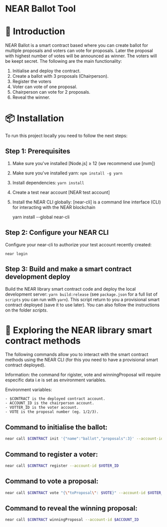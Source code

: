 # NEAR Ballot Tool

📄  Introduction
================

NEAR Ballot is a smart contract based where you can create ballot for multiple proposals and voters can vote for proposals. Later the proposal with highest number of votes will be announced as winner. The voters will be keept secret. The following are the main functionality:
1. Initialise and deploy the contract.
2. Create a ballot with 3 proposals (Chairperson).
3. Register the voters
4. Voter can vote of one proposal.
5. Chairperson can vote for 2 proposals.
6. Reveal the winner.

📦 Installation
================

To run this project locally you need to follow the next steps:

Step 1: Prerequisites
------------------------------

1. Make sure you've installed [Node.js] ≥ 12 (we recommend use [nvm])
2. Make sure you've installed yarn: `npm install -g yarn`
3. Install dependencies: `yarn install`
4. Create a test near account [NEAR test account]
5. Install the NEAR CLI globally: [near-cli] is a command line interface (CLI) for interacting with the NEAR blockchain

    yarn install --global near-cli

Step 2: Configure your NEAR CLI
-------------------------------

Configure your near-cli to authorize your test account recently created:

    near login

Step 3: Build and make a smart contract development deploy  
--------------------------------

Build the NEAR library smart contract code and deploy the local development server: `yarn build:release` (see `package.json` for a full list of `scripts` you can run with `yarn`). This script return to you a provisional smart contract deployed (save it to use later). You can also follow the instructions on the folder *scripts*.


📑 Exploring the NEAR library smart contract methods 
==================

The following commands allow you to interact with the smart contract methods using the NEAR CLI (for this you need to have a provisional smart contract deployed).

Information: the command for rigister, vote and winningProposal will require especific data i.e is set as environment variables.
 
Environment variables: 

    - $CONTRACT is the deployed contract account.
    - ACCOUNT_ID is the chairperson account.
    - VOTTER_ID is the voter account.  
    - VOTE is the proposal number (eg. 1/2/3).    


Command to initialise the ballot: 
--------------------------------------------

```bash
near call $CONTRACT init '{"name":"ballot","proposals":3}' --account-id $ACCOUNT_ID
```

Command to register a voter:
--------------------------------------------

```bash
near call $CONTRACT register --account-id $VOTER_ID
```

Command to vote a proposal:
--------------------------------------------

```bash
near call $CONTRACT vote "{\"toProposal\": $VOTE}" --account-id $VOTER_ID
```

Command to reveal the winning proposal:
--------------------------------------------

```bash
near call $CONTRACT winningProposal --account-id $ACCOUNT_ID
```
